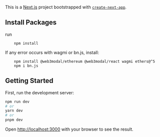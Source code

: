This is a [Next.js](https://nextjs.org/) project bootstrapped with [`create-next-app`](https://github.com/vercel/next.js/tree/canary/packages/create-next-app).

## Install Packages

run

```
    npm install
```

If any error occurs with wagmi or bn.js, install:
```
    npm install @web3modal/ethereum @web3modal/react wagmi ethers@^5
    npm i bn.js
```

## Getting Started

First, run the development server:

```bash
npm run dev
# or
yarn dev
# or
pnpm dev
```

Open [http://localhost:3000](http://localhost:3000) with your browser to see the result.
